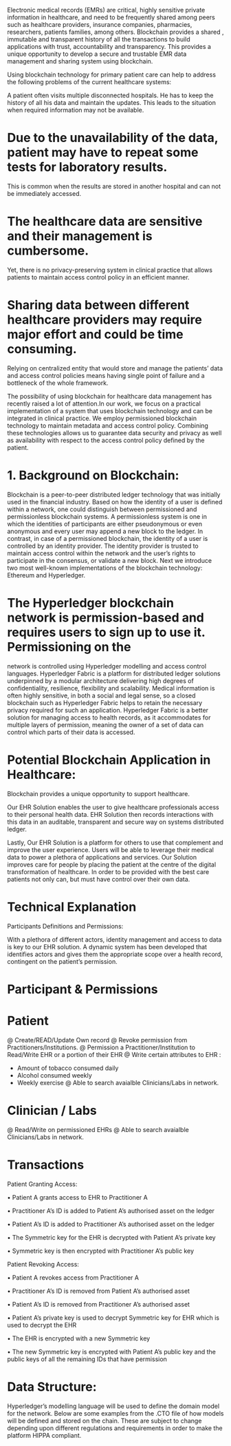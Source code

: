 Electronic medical records (EMRs) are critical, highly sensitive private information in healthcare, and need to be
frequently shared among peers such as healthcare providers, insurance companies, pharmacies, researchers, patients
families, among others. Blockchain provides a shared , immutable and transparent history of all the transactions
to build applications with trust, accountability and transparency. This provides a unique opportunity to develop
a secure and trustable EMR data management and sharing system using blockchain.

Using blockchain technology for primary patient care can help to address the following problems
of the current healthcare systems:

A patient often visits multiple disconnected hospitals. He has to keep the history of all his data and maintain the
updates. This leads to the situation when required information may not be available.

# Due to the unavailability of the data, patient may have to repeat some tests for laboratory results. 
This is common when the results are stored in another hospital and can not be immediately accessed.
# The healthcare data are sensitive and their management is cumbersome. 
Yet, there is no privacy-preserving system in clinical practice that allows patients to maintain access control policy in an efficient manner.
# Sharing data between different healthcare providers may require major effort and could be time consuming.
Relying on centralized entity that would store and manage the patients’ data and access control policies means having
single point of failure and a bottleneck of the whole framework.

The possibility of using blockchain for healthcare data management has recently raised a lot of attention.In our work,
we focus on a practical implementation of a system that uses blockchain technology and can be integrated in clinical
practice. We employ permissioned blockchain technology to maintain metadata and access control policy. Combining these technologies allows us to guarantee data security and
privacy as well as availability with respect to the access control policy defined by the patient.

# 1. Background on Blockchain:
Blockchain is a peer-to-peer distributed ledger technology that was initially used in the financial industry. Based
on how the identity of a user is defined within a network, one could distinguish between permissioned and permissionless
blockchain systems. A permissionless system is one in which the identities of participants are either pseudonymous
or even anonymous and every user may append a new block to the ledger. In contrast, in case of a permissioned blockchain,
the identity of a user is controlled by an identity provider. The identity provider is trusted to maintain access
control within the network and the user’s rights to participate in the consensus, or validate a new block. Next we
introduce two most well-known implementations of the blockchain technology: Ethereum and Hyperledger.

# The Hyperledger blockchain network is permission-based and requires users to sign up to use it. Permissioning on the
network is controlled using Hyperledger modelling and access control languages. Hyperledger Fabric is a platform
for distributed ledger solutions underpinned by a modular architecture delivering high degrees of confidentiality,
resilience, flexibility and scalability. Medical information is often highly sensitive, in both a social and legal
sense, so a closed blockchain such as Hyperledger Fabric helps to retain the necessary privacy required for such
an application. Hyperledger Fabric is a better solution for managing access to health records, as it accommodates
for multiple layers of permission, meaning the owner of a set of data can control which parts of their data is accessed.

# Potential Blockchain Application in Healthcare:
Blockchain provides a unique opportunity to support healthcare.

Our EHR Solution enables the user to give healthcare professionals access to their personal health data. EHR Solution
then records interactions with this data in an auditable, transparent and secure way on systems distributed ledger.

Lastly, Our EHR Solution is a platform for others to use that complement and improve the user experience. Users will
be able to leverage their medical data to power a plethora of applications and services. Our Solution improves care
for people by placing the patient at the centre of the digital transformation of healthcare. In order to be provided
with the best care patients not only can, but must have control over their own data.

# Technical Explanation
Participants Definitions and Permissions:

With a plethora of different actors, identity management and access to data is key to our EHR solution. A dynamic system
has been developed that identifies actors and gives them the appropriate scope over a health record, contingent on
the patient’s permission.

# Participant & Permissions

# Patient
@ Create/READ/Update Own record
@ Revoke permission from Practitioners/Institutions.
@ Permission a Practitioner/Institution to Read/Write EHR or a portion of their EHR
@ Write certain attributes to EHR :
- Amount of tobacco consumed daily
- Alcohol consumed weekly
- Weekly exercise
@ Able to search avaialble Clinicians/Labs in network.

# Clinician / Labs
@ Read/Write on permissioned EHRs
@ Able to search avaialble Clinicians/Labs in network.

# Transactions
Patient Granting Access:

• Patient A grants access to EHR to Practitioner A</p>
• Practitioner A’s ID is added to Patient A’s authorised asset on the ledger</p>
• Patient A’s ID is added to Practitioner A’s authorised asset on the ledger</p>
• The Symmetric key for the EHR is decrypted with Patient A’s private key</p>
• Symmetric key is then encrypted with Practitioner A’s public key </p>

Patient Revoking Access:

• Patient A revokes access from Practitioner A</p>
• Practitioner A’s ID is removed from Patient A’s authorised asset</p>
• Patient A’s ID is removed from Practitioner A’s authorised asset</p>
• Patient A’s private key is used to decrypt Symmetric key for EHR which is used to decrypt the EHR</p>
• The EHR is encrypted with a new Symmetric key</p>
• The new Symmetric key is encrypted with Patient A’s public key and the public keys of all the remaining IDs that
have permission


# Data Structure:

Hyperledger’s modelling language will be used to define the domain model for the network. Below are some examples
from the .CTO file of how models will be defined and stored on the chain. These are subject to change depending
upon different regulations and requirements in order to make the platform HIPPA compliant.
